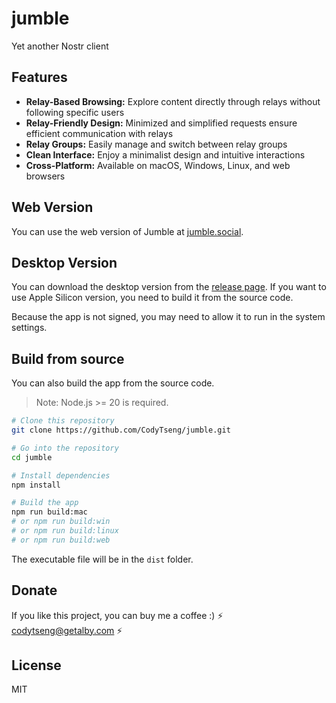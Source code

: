# jumble

Yet another Nostr client

## Features

- **Relay-Based Browsing:** Explore content directly through relays without following specific users
- **Relay-Friendly Design:** Minimized and simplified requests ensure efficient communication with relays
- **Relay Groups:** Easily manage and switch between relay groups
- **Clean Interface:** Enjoy a minimalist design and intuitive interactions
- **Cross-Platform:** Available on macOS, Windows, Linux, and web browsers

## Web Version

You can use the web version of Jumble at [jumble.social](https://jumble.social).

## Desktop Version

You can download the desktop version from the [release page](https://github.com/CodyTseng/jumble/releases). If you want to use Apple Silicon version, you need to build it from the source code.

Because the app is not signed, you may need to allow it to run in the system settings.

## Build from source

You can also build the app from the source code.

> Note: Node.js >= 20 is required.

```bash
# Clone this repository
git clone https://github.com/CodyTseng/jumble.git

# Go into the repository
cd jumble

# Install dependencies
npm install

# Build the app
npm run build:mac
# or npm run build:win
# or npm run build:linux
# or npm run build:web
```

The executable file will be in the `dist` folder.

## Donate

If you like this project, you can buy me a coffee :) ⚡️ codytseng@getalby.com ⚡️

## License

MIT
